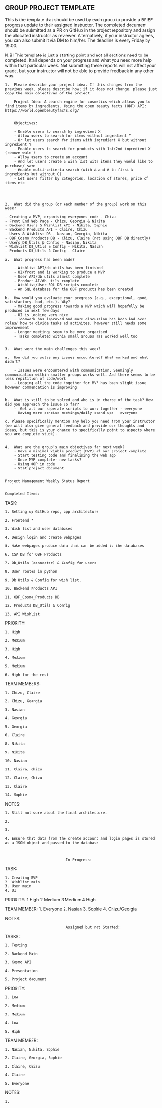 ## GROUP PROJECT TEMPLATE
This is the template that should be used by each group to provide a BRIEF progress update to their assigned instructor. The completed document should be submitted as a PR on GitHub in the project repository and assign the allocated instructor as reviewer. Alternatively, if your instructor agrees, you can also submit it via DM to him/her. The deadline is every Friday by 19:00. 
	
N.B! This template is just a starting point and not all sections need to be completed. It all depends on your progress and what you need more help within that particular week. Not submitting these reports will not affect your grade, but your instructor will not be able to provide feedback in any other way. 


	1.	Please describe your project idea. If this changes from the previous week, please describe how; if it does not change, please just copy the main objectives of the project. 

		Project Idea: A search engine for cosmetics which allows you to find items by ingredients. Using the open beauty facts (OBF) API: https://world.openbeautyfacts.org/ 


		Objectives: 

		- Enable users to search by ingredient X 
		- Allow users to search for items without ingredient Y
		- Or let users search for items with ingredient X but without ingredient Y
		- Enable users to search for products with 1st/2nd ingredient X (remove water)
		- Allow users to create an account
		- And let users create a wish list with items they would like to purchase/ save
		- Enable multi-criteria search (with A and B in first 3 ingredients but without C)
		- Let users filter by categories, location of stores, price of items etc




	2.	What did the group (or each member of the group) work on this week?

    - Creating a MVP, organising everyones code - Chizu
	- Front End Web Page - Chizu, Georgia & Nikita
	- Backend Users & Wishlist API - Nikita, Sophie
	- Backend Products API - Claire, Chizu
	- Users & Wishlist DB - Nasian, Georgia, Nikita
	- OBF_Cosmo_Products DB - Chizu, Claire (not using OBF DB directly)
	- Users DB_Utils & Config - Nasian, Nikita
	- Wishlist DB_Utils & Config - Nikita, Nasian
	- Products DB_Utils & Config - Claire
    
  	a.	What progress has been made? 

        - Wishlist API/db utils has been finished
        - UI/front end is working to produce a MVP
        - User API/db utils almost complete
        - Product AI/db utils complete
        - Wishlist/User SQL DB scripts complete
    	- An SQL database for the OBF products has been created 
    
  	b.	How would you evaluate your progress (e.g., exceptional, good, satisfactory, bad, etc.). Why?
        - Making good progress towards a MVP which will hopefully be produced in next few days
        - UI is looking very nice 
        - Teamwork has improved and more discussion has been had over roles/ how to divide tasks ad activites, however still needs some improvement
        - Longer meetings seem to be more organised 
        - Tasks completed within small groups has worked well too


	3.	What were the main challenges this week? 
	
  	a.	How did you solve any issues encountered? What worked and what didn’t?

        - Issues were encountered with communication. Seemingly communication within smaller groups works well. And there seems to be less repitition of code/work
        - Looping all the code together for MVP has been slight issue however communcation is improving


  	b.	What is still to be solved and who is in charge of the task? How did you approach the issue so far? 
  		-  Get all our seperate scripts to work together - everyone
        - Having more concise meetings/daily stand ups - everyone
  
  	c. Please specifically mention any help you need from your instructor (we will also give general feedback and provide our thoughts and ideas, but this is your chance to specifically point to aspects where you are complete stuck). 


	4.	What are the group’s main objectives for next week?
  		- Have a minimal viable product (MVP) of our project complete
  		- Start testing code and finalising the web app
        - Once MVP complete- new tasks?
        - Using OOP in code
        - Stat project document


	Project Management Weekly Status Report


	Completed Items:

TASK:
	
	1. Setting up GitHub repo, app architecture
	
	2. Frontend ?
	
	3. Wish list and user databases
	
	4. Design login and create webpages
	
	5. Make webpages produce data that can be added to the databases
	
	6. CSV DB for OBF Products

    7. Db_Utils (connector) & Config for users 
	
	8. User routes in python 

	9. Db_Utils & Config for wish list.
	
	10. Backend Products API 
	
	11. OBF_Cosmo_Products DB 
	
	12. Products DB_Utils & Config
	
	13. API Wishlist


PRIORITY:

	1. High
	
	2. Medium
	
	3. High
	
	4. Medium
	
	5. Medium
	
	6. High for the rest



TEAM MEMBERS:

	1. Chizu, Claire
	
	2. Chizu, Georgia
	
	3. Nasian
	
	4. Georgia
	
	5. Georgia
	
	6. Claire

    8. Nikita
	
	9. Nikita

	10. Nasian
	
	11. Claire, Chizu
	
	12. Claire, Chizu
	
	13. Claire
	
	14. Sophie

NOTES:

	1. Still not sure about the final architecture.
	
	2. 
	
	3.
	
	4. Ensure that data from the create account and login pages is stored as a JSON object and passed to the database


				
								In Progress:


TASK:

    1. Creating MVP
    2. Wishlist main
    3. User main
    4. UI

PRIORITY:
    1.High
    2.Medium
    3.Medium
    4.High



TEAM MEMBER:
    1. Everyone
    2. Nasian
    3. Sophie
    4. Chizu/Georgia



NOTES:







								Assigned but not Started:

TASKS:

	1. Testing 
	
	2. Backend Main
	
	3. Kosmo API
	
	4. Presentation

    5. Project document

PRIORITY: 

	1. Low
	
	2. Medium
	
	3. Medium
	
	4. Low

    5. High

TEAM MEMBER: 
	
	1. Nasian, Nikita, Sophie
	
	2. Claire, Georgia, Sophie
	
	3. Claire, Chizu
	
	4. Claire

    5. Everyone

NOTES:

	1.
